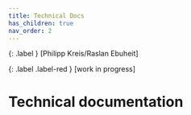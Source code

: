 ```yaml
---
title: Technical Docs
has_children: true
nav_order: 2
---
```


{: .label }
[Philipp Kreis/Raslan Ebuheit]

{: .label .label-red }
[work in progress]

# Technical documentation

